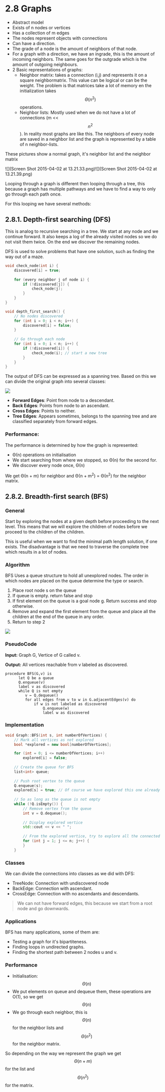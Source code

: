 # 2.8 Graphs
* Abstract model
* Exists of n nodes or vertices
* Has a collection of m edges
* The nodes represent objects with connections
* Can have a direction.
* The grade of a node is the amount of neighbors of that node.
* For a graph with a direction, we have an ingrade, this is the amount of incoming neighbors. The same goes for the outgrade which is the amount of outgoing neighbours.
* 2 Basic representations of graphs:
    * Neighbor matrix: takes a connection (i,j) and represents it on a square neighbormatrix. This value can be logical or can be the weight. The problem is that matrices take a lot of memory en the initialization takes $$\Theta(n^2)$$ operations.
    * Neighbor lists: Mostly used when we do not have a lot of connections (m << $$n^2$$). In reality most graphs are like this. The neighbors of every node are saved in a neighbor list and the graph is represented by a table of n neighbor-lists.

These pictures show a normal graph, it's neighbor list and the neighbor matrix

![](Screen Shot 2015-04-02 at 13.21.33.png)![](Screen Shot 2015-04-02 at 13.21.39.png)

Looping through a graph is different then looping through a tree, this because a graph has multiple pathways and we have to find a way to only go through each path once.

For this looping we have several methods:
## 2.8.1. Depth-first searching (DFS)
This is analog to recursive searching in a tree. We start at any node and we continue forward. It also keeps a log of the already visited nodes so we do not visit them twice. On the end we discover the remaining nodes.

DFS is used to solve problems that have one solution, such as finding the way out of a maze.

```c++
void check_node(int i) {
    discovered[i] = true;
    
    for (every neighbor j of node i) {
        if (!discovered[j]) {
            check_node(j);
        }
    }
}

void depth_first_search() {
    // No nodes discovered
    for (int i = 0; i < n; i++) {
        discovered[i] = false;
    }
    
    // Go through each node
    for (int i = 0; i < n; i++) {
        if (!discovered[i]) {
            check_node(i); // start a new tree
        }
    }
}
```

The output of DFS can be expressed as a spanning tree. Based on this we can divide the original graph into several classes:

![](412px-Tree_edges.svg.png)

* **Forward Edges**: Point from node to a descendant.
* **Back Edges**: Points from node to an ascendant.
* **Cross Edges**: Points to neither.
* **Tree Edges**: Appears sometimes, belongs to the spanning tree and are classified separately from forward edges.

### Performance:
The performance is determined by how the graph is represented:
* Θ(n) operations on initialisation
* We start searching from where we stopped, so Θ(n) for the second for.
* We discover every node once, Θ(n)

We get Θ(n + m) for neighbor and Θ(n + m<sup>2</sup>) = Θ(n<sup>2</sup>) for the neighbor matrix.

## 2.8.2. Breadth-first search (BFS)
### General
Start by exploring the nodes at a given depth before proceeding to the next level. This means that we will explore the children of nodes before we proceed to the children of the children. 

This is useful when we want to find the minimal path length solution, if one exists. The disadvantage is that we need to traverse the complete tree which results in a lot of nodes.

### Algorithm
BFS Uses a queue structure to hold all unexplored nodes. The order in which nodes are placed on the queue determine the type or search.

1. Place root node s on the queue
2. If queue is empty. return false and stop
3. If first element on the queue is a goal node g. Return success and stop otherwise.
4. Remove and expand the first element from the queue and place all the children at the end of the queue in any order.
5. Return to step 2

![](200px-Breadth-first-tree.svg.png)

### PseudoCode

**Input:** Graph G, Vertice of G called v.

**Output:** All vertices reachable from v labeled as discovered.

    procedure BFS(G,v) is
          let Q be a queue
          Q.enqueue(v)
          label v as discovered
          while Q is not empty
             v ← Q.dequeue()
             for all edges from v to w in G.adjacentEdges(v) do
                 if w is not labeled as discovered
                     Q.enqueue(w)
                     label w as discovered
                     
### Implementation
```c++
void Graph::BFS(int s, int numberOfVertices) {
    // Mark all vertices as not explored
    bool *explored = new bool[numberOfVertices];

    for (int = 0; i <= numberOfVertices; i++)
        explored[i] = false;
        
    // Create the queue for BFS
    list<int> queue;
    
    // Push root vertex to the queue
    Q.enqueue(s);
    explored[s] = true; // Of course we have explored this one already
    
    // So as long as the queue is not empty
    while (!Q.isEmpty()) {
        // Remove vertex from the queue
        int v = Q.dequeue();
        
        // Display explored vertice
        std::cout << v << " ";
        
        // From the explored vertice, try to explore all the connected vertices
        for (int j = 1; j <= n; j++) {
        }
    }
```
                     
### Classes
We can divide the connections into classes as we did with DFS:

* TreeNode: Connection with undiscovered node
* BackEdge: Connection with ascendant.
* CrossEdge: Connection with no ascendants and descendants.

> We can not have forward edges, this because we start from a root node and go downwards.

### Applications
BFS has many applications, some of them are:

* Testing a graph for it's bipartiteness.
* Finding loops in undirected graphs.
* Finding the shortest path between 2 nodes u and v.

### Performance

* Initialisation: $$\Theta(n)$$
* We put elements on queue and dequeue them, these operations are O(1), so we get $$\Theta(n)$$
* We go through each neighbor, this is $$\Theta(n)$$ for the neighbor lists and $$\Theta(n^2)$$ for the neighbor matrix.

So depending on the way we represent the graph we get $$\Theta(n + m)$$ for the list and $$\Theta(n^2)$$ for the matrix.